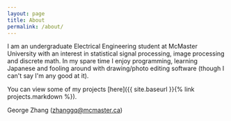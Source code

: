 ```yaml
---
layout: page
title: About
permalink: /about/
---
```


<!-- jekyll serve --drafts -->

<!--
This is the base Jekyll theme. You can find out more info about customizing your Jekyll theme, as well as basic Jekyll usage documentation at [jekyllrb.com](https://jekyllrb.com/)

You can find the source code for the Jekyll new theme at:
{% include icon-github.html username="jekyll" %} /
[minima](https://github.com/jekyll/minima)

You can find the source code for Jekyll at
{% include icon-github.html username="jekyll" %} /
[jekyll](https://github.com/jekyll/jekyll)
--> 

I am an undergraduate Electrical Engineering student at McMaster University with an interest in statistical signal processing, image processing and discrete math. In my spare time I enjoy programming, learning Japanese and fooling around with drawing/photo editing software (though I can't say I'm any good at it).

You can view some of my projects [here]({{ site.baseurl }}{% link projects.markdown %}).

George Zhang (zhanggq@mcmaster.ca)
